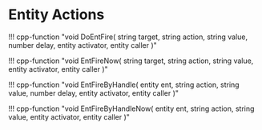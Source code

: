 # Entity Actions

!!! cpp-function "void DoEntFire( string target, string action, string value, number delay, entity activator, entity caller )"

!!! cpp-function "void EntFireNow( string target, string action, string value, entity activator, entity caller )"

!!! cpp-function "void EntFireByHandle( entity ent, string action, string value, number delay, entity activator, entity caller )"

!!! cpp-function "void EntFireByHandleNow( entity ent, string action, string value, entity activator, entity caller )"
